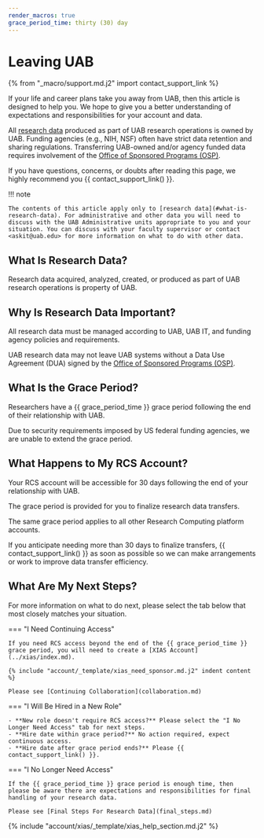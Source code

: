 ```yaml
---
render_macros: true
grace_period_time: thirty (30) day
---
```


# Leaving UAB

{% from "_macro/support.md.j2" import contact_support_link %}

If your life and career plans take you away from UAB, then this article is designed to help you. We hope to give you a better understanding of expectations and responsibilities for your account and data.

All [research data](#what-is-research-data) produced as part of UAB research operations is owned by UAB. Funding agencies (e.g., NIH, NSF) often have strict data retention and sharing regulations. Transferring UAB-owned and/or agency funded data requires involvement of the [Office of Sponsored Programs (OSP)](https://www.uab.edu/research/home/osp-about/contact).

If you have questions, concerns, or doubts after reading this page, we highly recommend you {{ contact_support_link() }}.

<!-- markdownlint-disable MD046 -->
!!! note

    The contents of this article apply only to [research data](#what-is-research-data). For administrative and other data you will need to discuss with the UAB Administrative units appropriate to you and your situation. You can discuss with your faculty supervisor or contact <askit@uab.edu> for more information on what to do with other data.
<!-- markdownlint-enable MD046 -->

## What Is Research Data?

Research data acquired, analyzed, created, or produced as part of UAB research operations is property of UAB.

## Why Is Research Data Important?

All research data must be managed according to UAB, UAB IT, and funding agency policies and requirements.

UAB research data may not leave UAB systems without a Data Use Agreement (DUA) signed by the [Office of Sponsored Programs (OSP)](https://www.uab.edu/research/home/osp-about/contact).

## What Is the Grace Period?

Researchers have a {{ grace_period_time }} grace period following the end of their relationship with UAB.

Due to security requirements imposed by US federal funding agencies, we are unable to extend the grace period.

## What Happens to My RCS Account?

Your RCS account will be accessible for 30 days following the end of your relationship with UAB.

The grace period is provided for you to finalize research data transfers.

The same grace period applies to all other Research Computing platform accounts.

If you anticipate needing more than 30 days to finalize transfers, {{ contact_support_link() }} as soon as possible so we can make arrangements or work to improve data transfer efficiency.

## What Are My Next Steps?

For more information on what to do next, please select the tab below that most closely matches your situation.

<!-- markdownlint-disable MD046 -->
=== "I Need Continuing Access"

    If you need RCS access beyond the end of the {{ grace_period_time }} grace period, you will need to create a [XIAS Account](../xias/index.md).

    {% include "account/_template/xias_need_sponsor.md.j2" indent content %}

    Please see [Continuing Collaboration](collaboration.md)

=== "I Will Be Hired in a New Role"

    - **New role doesn't require RCS access?** Please select the "I No Longer Need Access" tab for next steps.
    - **Hire date within grace period?** No action required, expect continuous access.
    - **Hire date after grace period ends?** Please {{ contact_support_link() }}.

=== "I No Longer Need Access"

    If the {{ grace_period_time }} grace period is enough time, then please be aware there are expectations and responsibilities for final handling of your research data.

    Please see [Final Steps For Research Data](final_steps.md)
<!-- markdownlint-enable MD046 -->

{% include "account/xias/_template/xias_help_section.md.j2" %}

